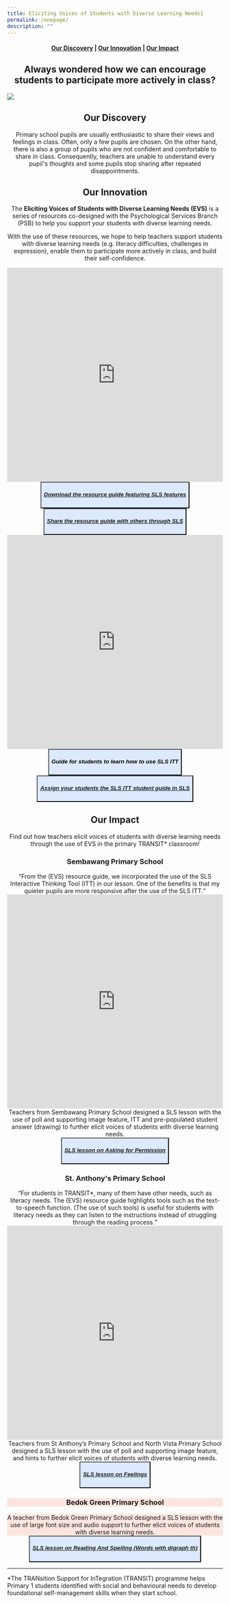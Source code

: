 ```yaml
---
title: Eliciting Voices of Students with Diverse Learning Needs1
permalink: /onepage/
description: ""
---
```

<center><h4><a href="#discovery">Our Discovery</a>  |  <a href="#innovation">Our Innovation</a>  |  <a href="#impact">Our Impact</a></h4></center>

<center><h2>Always wondered how we can encourage students to participate more actively in class?</h2></center>

![](/images/rp%20testing%20image.png)

<center><h2 id="discovery">Our Discovery</h2></center>
<center>Primary school pupils are usually enthusiastic to share their views and feelings in class. Often, only a few pupils are chosen. On the other hand, there is also a group of pupils who are not confident and comfortable to share in class. Consequently, teachers are unable to understand every pupil's thoughts and some pupils stop sharing after repeated disappointments.</center>

<center><h2 id="innovation">Our Innovation</h2></center>
<center>The <b>Eliciting Voices of Students with Diverse Learning Needs (EVS)</b> is a series of resources co-designed with the Psychological Services Branch (PSB) to help you support your students with diverse learning needs.

With the use of these resources, we hope to help teachers support students with diverse learning needs (e.g. literacy difficulties, challenges in expression), enable them to participate more actively in class, and build their self-confidence.</center>

<iframe src="https://docs.google.com/presentation/d/e/2PACX-1vQgyzVXnNSqmorG9rblCb0Nc3bvrsQauwsNhXNujn_A8vSy1xol7MkKPeoXffodbw/embed?start=false&amp;loop=true&amp;delayms=10000" frameborder="0" width="100%" height="500" allowfullscreen="true"></iframe>
<center><button style="background-color:#DDE9FF;"><h5 style="color=#ffffff;"><a href="https://for.edu.sg/evs">Download the resource guide featuring SLS features</a></h5></button></center>
<center><button style="background-color:#DDE9FF;"><h5><a href="https://for.edu.sg/">Share the resource guide with others through SLS</a></h5></button></center>

<iframe src="https://docs.google.com/presentation/d/e/2PACX-1vTFSlh5qydisKV4M_IHwxIvCcQwh2vTgsrS0mArYvy8vASbtZlJj_RKCCdRsf7I0Ys-JRkx7Y-2Zjqj/embed?start=false&amp;loop=true&amp;delayms=10000" frameborder="0" width="100%" height="500" allowfullscreen="true"></iframe>

<center><a href="https://for.edu.sg/evsitt/"><button style="background-color:#DDE9FF;"><h5>Guide for students to learn how to use SLS ITT</h5></button></a></center>
	
<center><button style="background-color:#DDE9FF;"><h5><a href="https://for.edu.sg/">Assign your students the SLS ITT student guide in SLS</a></h5></button></center>

<center><h2 id="impact">Our Impact</h2></center>

<center>Find out how teachers elicit voices of students with diverse learning needs through the use of EVS in the primary TRANSIT* classroom!</center>

<center><h3>Sembawang Primary School</h3></center>
<center><q>From the (EVS) resource guide, we incorporated the use of the SLS Interactive Thinking Tool (ITT) in our lesson. One of the benefits is that my quieter pupils are more responsive after the use of the SLS ITT.</q></center>
<iframe width="100%" height="500" src="https://www.youtube.com/embed/rK1Bn_mAkfY" title="YouTube video player" frameborder="0" allow="accelerometer; autoplay; clipboard-write; encrypted-media; gyroscope; picture-in-picture" allowfullscreen=""></iframe>

<center>Teachers from Sembawang Primary School designed a SLS lesson with the use of poll and supporting image feature, ITT and pre-populated student answer (drawing) to further elicit voices of students with diverse learning needs.</center>

<center><button style="background-color:#DDE9FF;"><h5><a href="https://vle.learning.moe.edu.sg/mrv/community-gallery/lesson/view/45526087-9fe1-4f6b-887e-d303f15f53a0/cover">SLS lesson on <b>Asking for Permission</b></a></h5></button></center>

<center><h3>St. Anthony's Primary School</h3></center>
<center><q>For students in TRANSIT*, many of them have other needs, such as literacy needs. The (EVS) resource guide highlights tools such as the text-to-speech function. (The use of such tools) is useful for students with literacy needs as they can listen to the instructions instead of struggling through the reading process.</q></center>

<iframe width="100%" height="500" src="https://www.youtube.com/embed/dDyf9ekgT-E" title="YouTube video player" frameborder="0" allow="accelerometer; autoplay; clipboard-write; encrypted-media; gyroscope; picture-in-picture" allowfullscreen=""></iframe>

<center>Teachers from St Anthony’s Primary School and North Vista Primary School designed a SLS lesson with the use of poll and supporting image feature, and hints to further elicit voices of students with diverse learning needs.</center>

<center><button style="background-color:#DDE9FF;"><h5><a href="https://vle.learning.moe.edu.sg/mrv/community-gallery/lesson/view/48ecf4c2-ac17-4386-a69d-368b3f6ce570/cover">SLS lesson on <b>Feelings</b></a></h5></button></center>

<center><h3 style="background-color:#FDE5DF;">Bedok Green Primary School</h3></center>

<center style="background-color:#FDE5DF;">A teacher from Bedok Green Primary School designed a SLS lesson with the use of large font size and audio support to further elicit voices of students with diverse learning needs.</center>

<center><button style="background-color:#DDE9FF;"><h5><a href="https://vle.learning.moe.edu.sg/mrv/community-gallery/lesson/view/e01704ab-278a-482f-9ff3-da7e333e7895/cover">SLS lesson on Reading And Spelling (Words with digraph th)</a></h5></button></center>

-------------------------
*The TRANsition Support for InTegration (TRANSIT) programme helps Primary 1 students identified with social and behavioural needs to develop foundational self-management skills when they start school.
